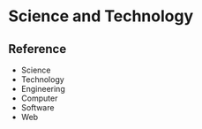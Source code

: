 # Science and Technology

## Reference

-   Science
-   Technology
-   Engineering
-   Computer
-   Software
-   Web
